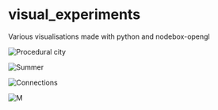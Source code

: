 visual_experiments
==================

Various visualisations made with python and nodebox-opengl

![Procedural city](http://40.media.tumblr.com/34b34b05ee369c45b179b3e202d56f78/tumblr_mz7f0uRSQ51tpaylso1_500.png)

![Summer](http://33.media.tumblr.com/6dc37a194585bab8dd22bc690350841e/tumblr_mz7ij4dMA51tpaylso1_500.gif)

![Connections](http://38.media.tumblr.com/06d4eb3d56a9925193a391322ea5b613/tumblr_mz7iwcHsYf1tpaylso1_500.gif)

![M](http://40.media.tumblr.com/a53a3ca58016a8ae506279e4324ab71d/tumblr_ne2rxqfOuP1tpaylso1_500.png)
